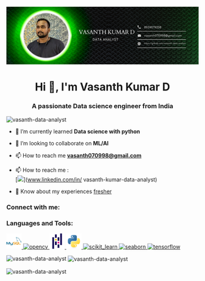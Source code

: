 ![logo](https://github.com/vasanth-data-analyst/vasanth-data-analyst/blob/main/Green%20Professional%20Gamer%20LinkedIn%20Banner%20(1).png)

<h1 align="center">Hi 👋, I'm Vasanth Kumar D</h1>
<h3 align="center">A passionate Data science engineer from India</h3>

<p align="left"> <img src="https://komarev.com/ghpvc/?username=vasanth-data-analyst&label=Profile%20views&color=0e75b6&style=flat" alt="vasanth-data-analyst" /> </p>

- 🌱 I’m currently learned **Data science with python**

- 👯 I’m looking to collaborate on **ML/AI**

- 📫 How to reach me **vasanth070998@gmail.com**
- 📫 How to reach me :
<br />[<img src="https://img.shields.io/badge/LinkedIn-0077B5?style=for-the-badge&logo=linkedin&logoColor=white" />](www.linkedin.com/in/
vasanth-kumar-data-analyst)

- 📄 Know about my experiences [fresher](fresher)

<h3 align="left">Connect with me:</h3>
<p align="left">
</p>

<h3 align="left">Languages and Tools:</h3>
<p align="left"> <a href="https://www.mysql.com/" target="_blank" rel="noreferrer"> <img src="https://raw.githubusercontent.com/devicons/devicon/master/icons/mysql/mysql-original-wordmark.svg" alt="mysql" width="40" height="40"/> </a> <a href="https://opencv.org/" target="_blank" rel="noreferrer"> <img src="https://www.vectorlogo.zone/logos/opencv/opencv-icon.svg" alt="opencv" width="40" height="40"/> </a> <a href="https://pandas.pydata.org/" target="_blank" rel="noreferrer"> <img src="https://raw.githubusercontent.com/devicons/devicon/2ae2a900d2f041da66e950e4d48052658d850630/icons/pandas/pandas-original.svg" alt="pandas" width="40" height="40"/> </a> <a href="https://www.python.org" target="_blank" rel="noreferrer"> <img src="https://raw.githubusercontent.com/devicons/devicon/master/icons/python/python-original.svg" alt="python" width="40" height="40"/> </a> <a href="https://scikit-learn.org/" target="_blank" rel="noreferrer"> <img src="https://upload.wikimedia.org/wikipedia/commons/0/05/Scikit_learn_logo_small.svg" alt="scikit_learn" width="40" height="40"/> </a> <a href="https://seaborn.pydata.org/" target="_blank" rel="noreferrer"> <img src="https://seaborn.pydata.org/_images/logo-mark-lightbg.svg" alt="seaborn" width="40" height="40"/> </a> <a href="https://www.tensorflow.org" target="_blank" rel="noreferrer"> <img src="https://www.vectorlogo.zone/logos/tensorflow/tensorflow-icon.svg" alt="tensorflow" width="40" height="40"/> </a> </p>

<p><img align="left" src="https://github-readme-stats.vercel.app/api/top-langs?username=vasanth-data-analyst&show_icons=true&locale=en&layout=compact" alt="vasanth-data-analyst" /></p>

<p>&nbsp;<img align="center" src="https://github-readme-stats.vercel.app/api?username=vasanth-data-analyst&show_icons=true&locale=en" alt="vasanth-data-analyst" /></p>

<p><img align="center" src="https://github-readme-streak-stats.herokuapp.com/?user=vasanth-data-analyst&" alt="vasanth-data-analyst" /></p>

